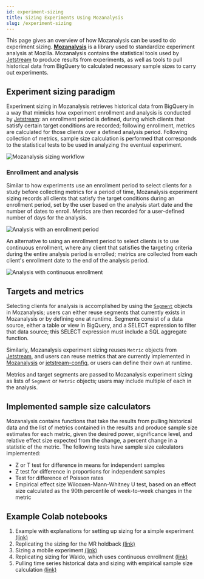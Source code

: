 ```yaml
---
id: experiment-sizing
title: Sizing Experiments Using Mozanalysis
slug: /experiment-sizing
---
```


This page gives an overview of how Mozanalysis can be used to do experiment sizing. **[Mozanalysis]** is a library used to standardize experiment analysis at Mozilla. Mozanalysis contains the statistical tools used by [Jetstream] to produce results from experiments, as well as tools to pull historical data from BigQuery to calculated necessary sample sizes to carry out experiments.

## Experiment sizing paradigm

Experiment sizing in Mozanalysis retrieves historical data from BigQuery in a way that mimicks how experiment enrollment and analysis is conducted by [Jetstream]: an enrollment period is defined, during which clients that satisfy certain target conditions are recorded; following enrollment, metrics are calculated for those clients over a defined analysis period. Following collection of metrics, sample size calculation is performed that corresponds to the statistical tests to be used in analyzing the eventual experiment. 

<img src="/img/mozanalysis/mozanalysis-sizing.png" alt="Mozanalysis sizing workflow" className="img-lg"/>

### Enrollment and analysis

Similar to how experiments use an enrollment period to select clients for a study before collecting metrics for a period of time, Mozanalysis experiment sizing records all clients that satisfy the target conditions during an enrollment period, set by the user based on the analysis start date and the number of dates to enroll. Metrics are then recorded for a user-defined number of days for the analysis.

<img src="/img/mozanalysis/enrollment-period.png" alt="Analysis with an enrollment period" className="img-lg"/>

An alternative to using an enrollment period to select clients is to use continuous enrollment, where any client that satisfies the targeting criteria during the entire analysis period is enrolled; metrics are collected from each client's enrollment date to the end of the analysis period.

<img src="/img/mozanalysis/continuous-enrollment.png" alt="Analysis with continuous enrollment" className="img-lg"/>

## Targets and metrics

Selecting clients for analysis is accomplished by using the [`Segment`](https://github.com/mozilla/mozanalysis/tree/main/src/mozanalysis/segments) objects in Mozanalysis; users can either reuse segments that currently exists in Mozanalysis or by defining one at runtime. Segments consist of a data source, either a table or view in BigQuery, and a SELECT expression to filter that data source; this SELECT expression must include a SQL aggregate function. 

Similarly, Mozanalysis experiment sizing reuses `Metric` objects from [Jetstream](jetstream/metrics.md), and users can reuse metrics that are currently implemented in [Mozanalysis](https://github.com/mozilla/mozanalysis/tree/main/src/mozanalysis/metrics) or [jetstream-config], or users can define their own at runtime.

Metrics and target segments are passed to Mozanalysis experiment sizing as lists of `Segment` or `Metric` objects; users may include multiple of each in the analysis.

## Implemented sample size calculators

Mozanalysis contains functions that take the results from pulling historical data and the list of metrics contained in the results and produce sample size estimates for each metric, given the desired power, significance level, and relative effect size expected from the change, a percent change in a statistic of the metric. The following tests have sample size calculators implemented:

* Z or T test for difference in means for independent samples
* Z test for difference in proportions for independent samples
* Test for difference of Poisson rates
* Empirical effect size Wilcoxen-Mann-Whitney U test, based on an effect size calculated as the 90th percentile of week-to-week changes in the metric


## Example Colab notebooks

1. Example with explanations for setting up sizing for a simple experiment [(link)](https://colab.research.google.com/drive/1VQDrnVWvR_r-oKD8vD3hwNcZWx8Txg1N?usp=sharing)
2. Replicating the sizing for the MR holdback [(link)](https://colab.research.google.com/drive/1r14UMw_lEjtiyc0VVEvQuhadrDLzIyzn?usp=sharing)
3. Sizing a mobile experiment [(link)](https://colab.research.google.com/drive/1wUdfqCoB-mN7Gk1b6_zkAd2KWu8dp8V_?usp=sharing)
4. Replicating sizing for Waldo, which uses continuous enrollment [(link)](https://colab.research.google.com/drive/1_R4zBUnucRPmHwIVLlPTYInDZwTbCn-F?usp=sharing)
5. Pulling time series historical data and sizing with empirical sample size calculation [(link)](https://colab.research.google.com/drive/1-XT2DMfGSqiCS18yGPIGCs_YWg75qZzn?usp=sharing)

[Jetstream]: jetstream/jetstream.md
[jetstream-config]: https://github.com/mozilla/jetstream-config
[mozanalysis]: https://github.com/mozilla/mozanalysis